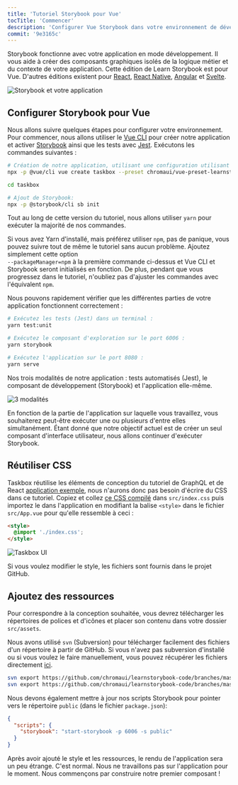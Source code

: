 ```yaml
---
title: 'Tutoriel Storybook pour Vue'
tocTitle: 'Commencer'
description: 'Configurer Vue Storybook dans votre environnement de développement'
commit: '9e3165c'
---
```


Storybook fonctionne avec votre application en mode développement. Il vous aide à créer des composants graphiques isolés de la logique métier et du contexte de votre application. Cette édition de Learn Storybook est pour Vue. D'autres éditions existent pour [React](/intro-to-storybook/react/fr/get-started), [React Native](/intro-to-storybook/react-native/en/get-started/), [Angular](/intro-to-storybook/angular/en/get-started) et [Svelte](/intro-to-storybook/svelte/en/get-started).

![Storybook et votre application](/intro-to-storybook/storybook-relationship.jpg)

## Configurer Storybook pour Vue

Nous allons suivre quelques étapes pour configurer votre environnement. Pour commencer, nous allons utiliser le [Vue CLI](https://cli.vuejs.org) pour créer notre application et activer [Storybook](https://storybook.js.org/) ainsi que les tests avec [Jest](https://facebook.github.io/jest/). Exécutons les commandes suivantes :

```bash
# Création de notre application, utilisant une configuration utilisant jest :
npx -p @vue/cli vue create taskbox --preset chromaui/vue-preset-learnstorybook

cd taskbox

# Ajout de Storybook:
npx -p @storybook/cli sb init
```

<div class="aside">
Tout au long de cette version du tutoriel, nous allons utiliser <code>yarn</code> pour exécuter la majorité de nos commandes.

Si vous avez Yarn d'installé, mais préférez utiliser <code>npm</code>, pas de panique, vous pouvez suivre tout de même le tutoriel sans aucun problème. Ajoutez simplement cette option <code> --packageManager=npm</code> à la première commande ci-dessus et Vue CLI et Storybook seront initialisés en fonction. De plus, pendant que vous progressez dans le tutoriel, n'oubliez pas d'ajuster les commandes avec l'équivalent <code>npm</code>.

</div>

Nous pouvons rapidement vérifier que les différentes parties de votre application fonctionnent correctement :

```bash
# Exécutez les tests (Jest) dans un terminal :
yarn test:unit

# Exécutez le composant d'exploration sur le port 6006 :
yarn storybook

# Exécutez l'application sur le port 8080 :
yarn serve
```

Nos trois modalités de notre application : tests automatisés (Jest), le composant de développement (Storybook) et l'application elle-même.

![3 modalités](/intro-to-storybook/app-three-modalities-vue.png)

En fonction de la partie de l'application sur laquelle vous travaillez, vous souhaiterez peut-être exécuter une ou plusieurs d'entre elles simultanément. Étant donné que notre objectif actuel est de créer un seul composant d'interface utilisateur, nous allons continuer d'exécuter Storybook.

## Réutiliser CSS

Taskbox réutilise les éléments de conception du tutoriel de GraphQL et de React [application exemple](https://blog.hichroma.com/graphql-react-tutorial-part-1-6-d0691af25858), nous n'aurons donc pas besoin d'écrire du CSS dans ce tutoriel. Copiez et collez [ce CSS compilé](https://github.com/chromaui/learnstorybook-code/blob/master/src/index.css) dans `src/index.css` puis importez le dans l'application en modifiant la balise `<style>` dans le fichier `src/App.vue` pour qu'elle ressemble à ceci :

```html
<style>
  @import './index.css';
</style>
```

![Taskbox UI](/intro-to-storybook/ss-browserchrome-taskbox-learnstorybook.png)

<div class="aside">
Si vous voulez modifier le style, les fichiers sont fournis dans le projet GitHub.
</div>

## Ajoutez des ressources

Pour correspondre à la conception souhaitée, vous devrez télécharger les répertoires de polices et d'icônes et placer son contenu dans votre dossier `src/assets`.

<div class="aside">
<p>Nous avons utilisé <code>svn</code> (Subversion) pour télécharger facilement des fichiers d'un répertoire à partir de GitHub. Si vous n'avez pas subversion d'installé ou si vous voulez le faire manuellement, vous pouvez récupérer les fichiers directement <a href="https://github.com/chromaui/learnstorybook-code/tree/master/src/assets">ici</a>.</p></div>

```bash
svn export https://github.com/chromaui/learnstorybook-code/branches/master/src/assets/icon src/assets/icon
svn export https://github.com/chromaui/learnstorybook-code/branches/master/src/assets/font src/assets/font
```

Nous devons également mettre à jour nos scripts Storybook pour pointer vers le répertoire `public` (dans le fichier `package.json`):

```json
{
  "scripts": {
    "storybook": "start-storybook -p 6006 -s public"
  }
}
```

Après avoir ajouté le style et les ressources, le rendu de l'application sera un peu étrange. C'est normal. Nous ne travaillons pas sur l'application pour le moment. Nous commençons par construire notre premier composant !
